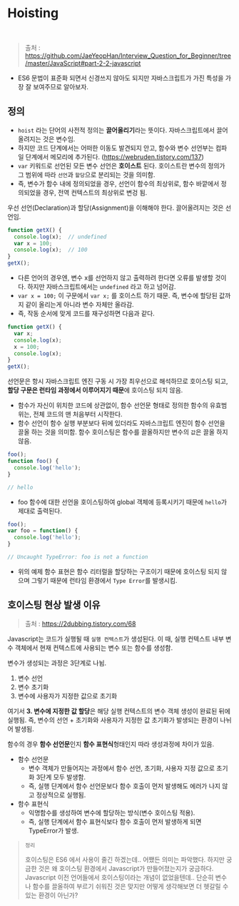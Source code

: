 # Hoisting

<br/>

> 출처 : https://github.com/JaeYeopHan/Interview_Question_for_Beginner/tree/master/JavaScript#part-2-2-javascript

- ES6 문법이 표준화 되면서 신경쓰지 않아도 되지만 자바스크립트가 가진 특성을 가장 잘 보여주므로 알아보자.

## 정의

- `hoist` 라는 단어의 사전적 정의는 **끌어올리기**라는 뜻이다. 자바스크립트에서 끌어올려지는 것은 변수임.
- 하지만 코드 단계에서는 어떠한 이동도 발견되지 안고, 함수와 변수 선언부는 컴파일 단계에서 메모리에 추가된다. (https://webruden.tistory.com/137)
- `var` 키워드로 선언된 모든 변수 선언은 **호이스트** 된다. 호이스트란 변수의 정의가 그 범위에 따라 `선언`과 `할당`으로 분리되는 것을 의미함.
- 즉, 변수가 함수 내에 정의되었을 경우, 선언이 함수의 최상위로, 함수 바깥에서 정의되었을 경우, 전역 컨텍스트의 최상위로 변겅 됨.

우선 선언(Declaration)과 할당(Assignment)을 이해해야 한다. 끌어올려지는 것은 선언임.

```javascript
function getX() {
  console.log(x);  // undefined
  var x = 100;
  console.log(x);  // 100
}
getX();
```

- 다른 언어의 경우엔, 변수 x를 선언하지 않고 출력하려 한다면 오류를 발생할 것이다. 하지만 자바스크립트에서는 `undefined` 라고 하고 넘어감. 
- `var x = 100;` 이 구문에서 `var x;` 를 호이스트 하기 때문. 즉, 변수에 할당된 값까지 같이 올리는게 아니라 변수 자체만 올라감.
- 즉, 작동 순서에 맞게 코드를 재구성하면 다음과 같다.

```javascript
function getX() {
  var x;
  console.log(x);
  x = 100;
  console.log(x);
}
getX();
```

선언문은 항시 자바스크립트 엔진 구동 시 가장 최우선으로 해석하므로 호이스팅 되고, **할당 구문은 런타임 과정에서 이루어지기 때문**에 호이스팅 되지 않음.

- 함수가 자신이 위치한 코드에 상관없이, 함수 선언문 형태로 정의한 함수의 유효범위는, 전체 코드의 맨 처음부터 시작한다. 
- 함수 선언이 함수 실행 부분보다 뒤에 있더라도 자바스크립트 엔진이 함수 선언을 끌올 하는 것을 의미함. 함수 호이스팅은 함수를 끌올하지만 변수의 `값`은 끌올 하지 않음.

```javascript
foo();
function foo() {
  console.log('hello');
}

// hello
```

- foo 함수에 대한 선언을 호이스팅하여 global 객체에 등록시키기 때문에 `hello`가 제대로 출력된다.

```javascript
foo();
var foo = function() {
  console.log('hello');
}

// Uncaught TypeError: foo is not a function
```

- 위의 예제 함수 표현은 함수 리터럴을 할당하는 구조이기 때문에 호이스팅 되지 않으며 그렇기 때문에 런타임 환경에서 `Type Error`를 발생시킴.



## 호이스팅 현상 발생 이유

> 출처 : https://2dubbing.tistory.com/68

Javascript는 코드가 실행될 때 `실행 컨텍스트`가 생성된다. 이 때, 실행 컨텍스트 내부 변수 객체에서 현재 컨텍스트에 사용되는 변수 또는 함수를 생성함.

변수가 생성되는 과정은 3단계로 나뉨.

1. 변수 선언
2. 변수 초기화
3. 변수에 사용자가 지정한 값으로 초기화

여기서 **3. 변수에 지정한 값 할당**은 해당 실행 컨텍스트의 변수 객체 생성이 완료된 뒤에 실행됨. 즉, 변수의 선언 + 초기화와 사용자가 지정한 값 초기화가 발생되는 환경이 나뉘어 발생됨.

함수의 경우 **함수 선언문**인지 **함수 표현식**형태인지 따라 생성과정에 차이가 있음.

- 함수 선언문 
  - 변수 객체가 만들어지는 과정에서 함수 선언, 초기화, 사용자 지정 값으로 초기화 3단계 모두 발생함.
  - 즉, 실행 단계에서 함수 선언문보다 함수 호출이 먼저 발생해도 에러가 나지 않고 정상적으로 실행됨.
- 함수 표현식
  - 익명함수를 생성하여 변수에 할당하는 방식(변수 호이스팅 적용).
  - 즉, 실행 단계에서 함수 표현식보다 함수 호출이 먼저 발생하게 되면 TypeError가 발생.



> `정리`
>
> 호이스팅은 ES6 에서 사용이 줄긴 하겠는데.. 어쨌든 의미는 파악했다. 하지만 궁금한 것은 왜 호이스팅 환경에서 Javascript가 만들어졌는지가 궁금하다. Javascript 이전 언어들에서 호이스팅이라는 개념이 없었을텐데.. 단순히 변수나 함수를 끌올하여 부르기 쉬워진 것은 맞지만 어떻게 생각해보면 더 헷갈릴 수 있는 환경이 아닌가?